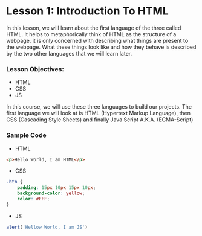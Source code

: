 # Lesson 1: Introduction To HTML

<p>
In this lesson, we will learn about the first language of the three called HTML. It helps to metaphorically think of HTML as the structure of a webpage. it is only concerned with describing what things are present to the webpage. What these things look like and how they behave is described by the two other languages that we will learn later. 
</p>

### Lesson Objectives:
- HTML
- CSS
- JS

<p>
In this course, we will use these three languages to build our projects. The first language we will look at is HTML (Hypertext Markup Language), then CSS (Cascading Style Sheets) and finally Java Script A.K.A. (ECMA-Script)
</p>

### Sample Code
- HTML
```html
<p>Hello World, I am HTML</p>
```
- CSS
```css
.btn {
    padding: 15px 10px 15px 10px;
    background-color: yellow;
    color: #FFF;
}
```
- JS
```js
alert('Hellow World, I am JS')
```

